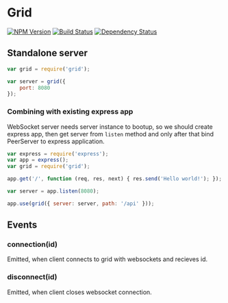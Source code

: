 # Grid
[![NPM Version](https://badge.fury.io/js/grid.svg)](https://npmjs.org/package/grid) [![Build Status](https://travis-ci.org/floatdrop/grid.svg)](https://travis-ci.org/floatdrop/grid) [![Dependency Status](https://gemnasium.com/floatdrop/grid.svg)](https://gemnasium.com/floatdrop/grid)

## Standalone server

```js
var grid = require('grid');

var server = grid({
    port: 8080
});
```

### Combining with existing express app

WebSocket server needs server instance to bootup, so we should create express app, then get server from `listen` method and only after that bind PeerServer to express application.

```javascript
var express = require('express');
var app = express();
var grid = require('grid');

app.get('/', function (req, res, next) { res.send('Hello world!'); });

var server = app.listen(8080);

app.use(grid({ server: server, path: '/api' }));
```


## Events

### connection(id)

Emitted, when client connects to grid with websockets and recieves id.

### disconnect(id)

Emitted, when client closes websocket connection.
